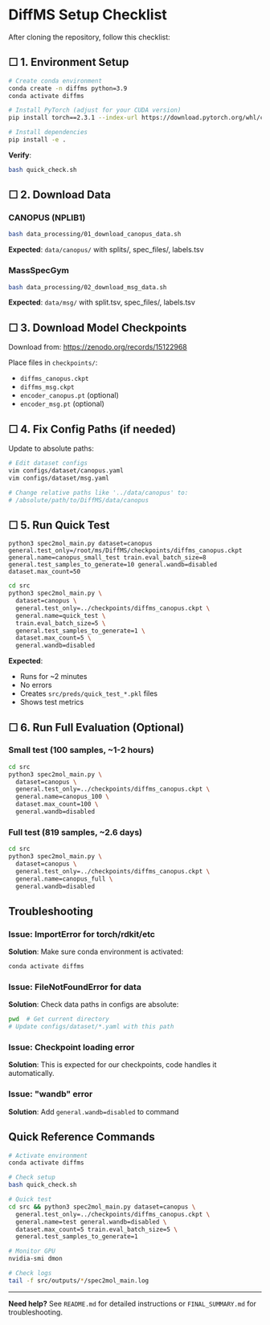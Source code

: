 # DiffMS Setup Checklist

After cloning the repository, follow this checklist:

## ☐ 1. Environment Setup

```bash
# Create conda environment
conda create -n diffms python=3.9
conda activate diffms

# Install PyTorch (adjust for your CUDA version)
pip install torch==2.3.1 --index-url https://download.pytorch.org/whl/cu118

# Install dependencies
pip install -e .
```

**Verify**:
```bash
bash quick_check.sh
```

## ☐ 2. Download Data

### CANOPUS (NPLIB1)
```bash
bash data_processing/01_download_canopus_data.sh
```

**Expected**: `data/canopus/` with splits/, spec_files/, labels.tsv

### MassSpecGym
```bash
bash data_processing/02_download_msg_data.sh
```

**Expected**: `data/msg/` with split.tsv, spec_files/, labels.tsv

## ☐ 3. Download Model Checkpoints

Download from: https://zenodo.org/records/15122968

Place files in `checkpoints/`:
- `diffms_canopus.ckpt`
- `diffms_msg.ckpt`
- `encoder_canopus.pt` (optional)
- `encoder_msg.pt` (optional)

## ☐ 4. Fix Config Paths (if needed)

Update to absolute paths:

```bash
# Edit dataset configs
vim configs/dataset/canopus.yaml
vim configs/dataset/msg.yaml

# Change relative paths like '../data/canopus' to:
# /absolute/path/to/DiffMS/data/canopus
```

## ☐ 5. Run Quick Test

```
python3 spec2mol_main.py dataset=canopus general.test_only=/root/ms/DiffMS/checkpoints/diffms_canopus.ckpt general.name=canopus_small_test train.eval_batch_size=8 general.test_samples_to_generate=10 general.wandb=disabled dataset.max_count=50
```

```bash
cd src
python3 spec2mol_main.py \
  dataset=canopus \
  general.test_only=../checkpoints/diffms_canopus.ckpt \
  general.name=quick_test \
  train.eval_batch_size=5 \
  general.test_samples_to_generate=1 \
  dataset.max_count=5 \
  general.wandb=disabled
```

**Expected**:
- Runs for ~2 minutes
- No errors
- Creates `src/preds/quick_test_*.pkl` files
- Shows test metrics

## ☐ 6. Run Full Evaluation (Optional)

### Small test (100 samples, ~1-2 hours)
```bash
cd src
python3 spec2mol_main.py \
  dataset=canopus \
  general.test_only=../checkpoints/diffms_canopus.ckpt \
  general.name=canopus_100 \
  dataset.max_count=100 \
  general.wandb=disabled
```

### Full test (819 samples, ~2.6 days)
```bash
cd src
python3 spec2mol_main.py \
  dataset=canopus \
  general.test_only=../checkpoints/diffms_canopus.ckpt \
  general.name=canopus_full \
  general.wandb=disabled
```

## Troubleshooting

### Issue: ImportError for torch/rdkit/etc
**Solution**: Make sure conda environment is activated:
```bash
conda activate diffms
```

### Issue: FileNotFoundError for data
**Solution**: Check data paths in configs are absolute:
```bash
pwd  # Get current directory
# Update configs/dataset/*.yaml with this path
```

### Issue: Checkpoint loading error
**Solution**: This is expected for our checkpoints, code handles it automatically.

### Issue: "wandb" error
**Solution**: Add `general.wandb=disabled` to command

## Quick Reference Commands

```bash
# Activate environment
conda activate diffms

# Check setup
bash quick_check.sh

# Quick test
cd src && python3 spec2mol_main.py dataset=canopus \
  general.test_only=../checkpoints/diffms_canopus.ckpt \
  general.name=test general.wandb=disabled \
  dataset.max_count=5 train.eval_batch_size=5 \
  general.test_samples_to_generate=1

# Monitor GPU
nvidia-smi dmon

# Check logs
tail -f src/outputs/*/spec2mol_main.log
```

---

**Need help?** See `README.md` for detailed instructions or `FINAL_SUMMARY.md` for troubleshooting.
